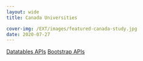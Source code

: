 ```yaml
---
layout: wide
title: Canada Universities

cover-img: /EXT/images/featured-canada-study.jpg
date: 2020-07-27
---
```


<a href="https://datatables.net/manual" class="badge badge-light" title="jQuery Datatables APIs" target="_blank">Datatables APIs</a>
<a href="https://getbootstrap.com/docs/3.3/components/" class="badge badge-light" title="Bootstrap APIs" target="_blank">Bootstrap APIs</a>
<div style="margin: 0 5px;">
  <style type="text/css">
      input[type="search"]::-webkit-search-cancel-button {
        -webkit-appearance: searchfield-cancel-button;
      }
      mark {
        padding: 0;
      }
  </style>
  <table id="ca-universities-table" class="display" width="100%"></table>
  
<script type="module">
  import {getAllData, flat, emptyRender, urlRender} from '/EXT/js/helpers.mjs'

  var urls = [
      "/data/canada-universities.json"
  ]

  $(document).ready(function() {
        getAllData(urls).then((data)=>{
          $('#ca-universities-table').DataTable({
              data: flat(data, 'data', 'University'),
              mark: true,
              responsive: true,
              stateSave: true,
              columns: [
                { data: 'Ranking', title:'Ranking' },
                { data: 'WorldRank', title:'WorldRank' },
                { data: 'University', title:'University', render: urlRender('University') },
                { data: 'Detalles', title:'Detalles', render: urlRender('Detalles') },
                { data: 'PresenceRank', title:'PresenceRank' }]
          })
        })
  })
  </script>
</div>
